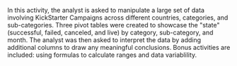 In this activity, the analyst is asked to manipulate a large set of data involving KickStarter Campaigns across different countries, categories, and sub-categories. Three pivot tables were created to showcase the "state" (successful, failed, canceled, and live) by category, sub-category, and month. The analyst was then asked to interpret the data by adding additional columns to draw any meaningful conclusions. Bonus activities are included: using formulas to calculate ranges and data variablility. 
